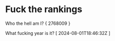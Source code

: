 # Fuck the rankings

Who the hell am I?
{ 2768009 }

What fucking year is it?
[ 2024-08-01T18:46:32Z ]
